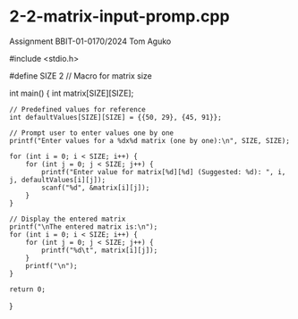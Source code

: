 # 2-2-matrix-input-promp.cpp
Assignment
BBIT-01-0170/2024
Tom Aguko


#include <stdio.h>

#define SIZE 2  // Macro for matrix size

int main() {
    int matrix[SIZE][SIZE];

    // Predefined values for reference
    int defaultValues[SIZE][SIZE] = {{50, 29}, {45, 91}};

    // Prompt user to enter values one by one
    printf("Enter values for a %dx%d matrix (one by one):\n", SIZE, SIZE);
    
    for (int i = 0; i < SIZE; i++) {
        for (int j = 0; j < SIZE; j++) {
            printf("Enter value for matrix[%d][%d] (Suggested: %d): ", i, j, defaultValues[i][j]);
            scanf("%d", &matrix[i][j]);
        }
    }

    // Display the entered matrix
    printf("\nThe entered matrix is:\n");
    for (int i = 0; i < SIZE; i++) {
        for (int j = 0; j < SIZE; j++) {
            printf("%d\t", matrix[i][j]);
        }
        printf("\n");
    }

    return 0;
}

